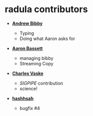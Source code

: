 radula contributors
============================================

* **[Andrew Bibby](https://github.com/bibby)**

  * Typing
  * Doing what Aaron asks for

* **[Aaron Bassett](https://github.com/magicrobotmonkey)**

  * managing bibby
  * Streaming Copy

* **[Charles Vaske](https://github.com/cvaske)**

  * *SIGPIPE* contribution
  * science!

* **[hashhsah](https://github.com/hashhsah)**

  * bugfix #4

